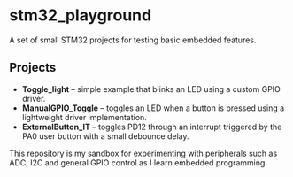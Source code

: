 # stm32_playground

A set of small STM32 projects for testing basic embedded features.

## Projects

- **Toggle_light** – simple example that blinks an LED using a custom GPIO driver.
- **ManualGPIO_Toggle** – toggles an LED when a button is pressed using a lightweight driver implementation.
- **ExternalButton_IT** – toggles PD12 through an interrupt triggered by the PA0 user button with a small debounce delay.

This repository is my sandbox for experimenting with peripherals such as ADC, I2C and general GPIO control as I learn embedded programming.
